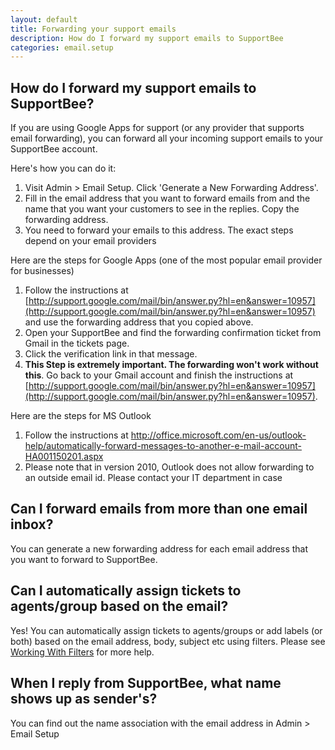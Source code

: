 ```yaml
---
layout: default
title: Forwarding your support emails 
description: How do I forward my support emails to SupportBee
categories: email.setup
---
```


How do I forward my support emails to SupportBee?
-------------------------------------------------

If you are using Google Apps for support (or any provider that supports email forwarding),  you can forward all your incoming support emails to your SupportBee account.  

Here's how you can do it:

1. Visit Admin > Email Setup. Click 'Generate a New Forwarding Address'.  
2. Fill in the email address that you want to forward emails from and the name that you want your customers to see in the replies. Copy the forwarding address.
3. You need to forward your emails to this address. The exact steps depend on your email providers


Here are the steps for Google Apps (one of the most popular email provider for businesses)

1. Follow the instructions at [http://support.google.com/mail/bin/answer.py?hl=en&answer=10957](http://support.google.com/mail/bin/answer.py?hl=en&answer=10957) and use the forwarding address that you copied above.
2. Open your SupportBee and find the forwarding confirmation ticket from Gmail in the tickets page.
3. Click the verification link in that message.
4. **This Step is extremely important. The forwarding won't work without this**. Go back to your Gmail account and finish the instructions at [http://support.google.com/mail/bin/answer.py?hl=en&answer=10957](http://support.google.com/mail/bin/answer.py?hl=en&answer=10957). 


Here are the steps for MS Outlook 

1. Follow the instructions at http://office.microsoft.com/en-us/outlook-help/automatically-forward-messages-to-another-e-mail-account-HA001150201.aspx
2. Please note that in version 2010, Outlook does not allow forwarding to an outside email id. Please contact your IT department in case


Can I forward emails from more than one email inbox?
----------------------------------------------------

You can generate a new forwarding address for each email address that you want to forward to SupportBee. 

Can I automatically assign tickets to agents/group based on the email? 
----------------------------------------------------------------------

Yes! You can automatically assign tickets to agents/groups or add labels (or both) based on the email address, body, subject etc using filters. Please see [Working With Filters](https://supportbee.com/help/working-with-filters/) for more help.

When I reply from SupportBee, what name shows up as sender's?
-------------------------------------------------------------

You can find out the name association with the email address in Admin > Email Setup
